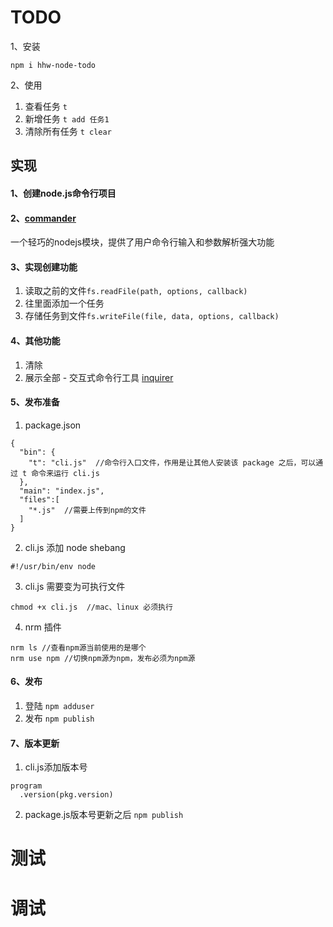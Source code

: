 # TODO

1、安装
```
npm i hhw-node-todo 
```

2、使用
1. 查看任务 `t`
2. 新增任务 `t add 任务1`
3. 清除所有任务 `t clear`

## 实现
#### 1、创建node.js命令行项目

#### 2、[commander](https://github.com/tj/commander.js)
一个轻巧的nodejs模块，提供了用户命令行输入和参数解析强大功能

#### 3、实现创建功能

1. 读取之前的文件`fs.readFile(path, options, callback)`
2. 往里面添加一个任务
3. 存储任务到文件`fs.writeFile(file, data, options, callback)`

#### 4、其他功能

1. 清除
2. 展示全部 - 交互式命令行工具 [inquirer](https://github.com/SBoudrias/Inquirer.js)

#### 5、发布准备

1. package.json
```
{
  "bin": {
    "t": "cli.js"  //命令行入口文件，作用是让其他人安装该 package 之后，可以通过 t 命令来运行 cli.js
  },
  "main": "index.js",
  "files":[
    "*.js"  //需要上传到npm的文件
  ]
}
```
2. cli.js 添加 node shebang
```
#!/usr/bin/env node
```
3. cli.js 需要变为可执行文件
```
chmod +x cli.js  //mac、linux 必须执行
```
4. nrm 插件
```
nrm ls //查看npm源当前使用的是哪个
nrm use npm //切换npm源为npm，发布必须为npm源
```

#### 6、发布

1. 登陆 `npm adduser`
2. 发布 `npm publish`

#### 7、版本更新

1. cli.js添加版本号
```
program
  .version(pkg.version)
```
2. package.js版本号更新之后 `npm publish`

# 测试
# 调试
